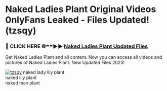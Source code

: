 # Naked Ladies Plant Original Videos 0nlyFans Leaked - Files Updated! (tzsqy)

<h3>🔴 CLICK HERE 🌐==►► <a href="https://tinyurl.com/yckcrads" rel="nofollow">Naked Ladies Plant Updated Files</a></h3>

Get Naked Ladies Plant and all content. Now you can access all videos and pictures of Naked Ladies Plant. New Updated Files 2025!

[![tzsqy](https://i.imgur.com/hpKpOFt.gif)](https://tinyurl.com/yckcrads)
naked lady lily plant<br>
naked lily plant<br>
naked man plant